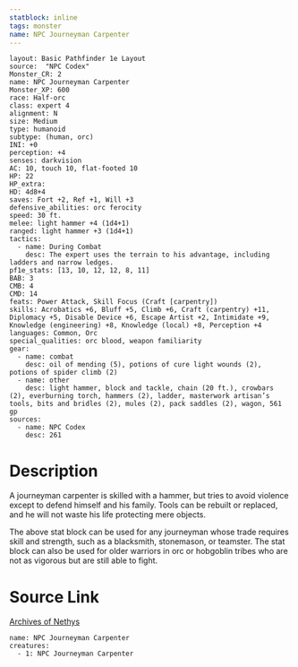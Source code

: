 ```yaml
---
statblock: inline
tags: monster
name: NPC Journeyman Carpenter
---
```

```statblock
layout: Basic Pathfinder 1e Layout
source:  "NPC Codex"
Monster_CR: 2
name: NPC Journeyman Carpenter
Monster_XP: 600
race: Half-orc
class: expert 4
alignment: N
size: Medium
type: humanoid
subtype: (human, orc)
INI: +0
perception: +4
senses: darkvision
AC: 10, touch 10, flat-footed 10
HP: 22
HP_extra: 
HD: 4d8+4
saves: Fort +2, Ref +1, Will +3
defensive_abilities: orc ferocity
speed: 30 ft.
melee: light hammer +4 (1d4+1)
ranged: light hammer +3 (1d4+1)
tactics:
  - name: During Combat
    desc: The expert uses the terrain to his advantage, including ladders and narrow ledges.
pf1e_stats: [13, 10, 12, 12, 8, 11]
BAB: 3
CMB: 4
CMD: 14
feats: Power Attack, Skill Focus (Craft [carpentry])
skills: Acrobatics +6, Bluff +5, Climb +6, Craft (carpentry) +11, Diplomacy +5, Disable Device +6, Escape Artist +2, Intimidate +9, Knowledge (engineering) +8, Knowledge (local) +8, Perception +4
languages: Common, Orc
special_qualities: orc blood, weapon familiarity
gear:
  - name: combat
    desc: oil of mending (5), potions of cure light wounds (2), potions of spider climb (2)
  - name: other
    desc: light hammer, block and tackle, chain (20 ft.), crowbars (2), everburning torch, hammers (2), ladder, masterwork artisan’s tools, bits and bridles (2), mules (2), pack saddles (2), wagon, 561 gp
sources:
  - name: NPC Codex
    desc: 261
```
# Description
A journeyman carpenter is skilled with a hammer, but tries to avoid violence except to defend himself and his family. Tools can be rebuilt or replaced, and he will not waste his life protecting mere objects.

The above stat block can be used for any journeyman whose trade requires skill and strength, such as a blacksmith, stonemason, or teamster. The stat block can also be used for older warriors in orc or hobgoblin tribes who are not as vigorous but are still able to fight.
# Source Link
[Archives of Nethys](https://aonprd.com/NPCDisplay.aspx?ItemName=Journeyman%20Carpenter)
```encounter-table
name: NPC Journeyman Carpenter
creatures:
  - 1: NPC Journeyman Carpenter
```
